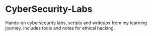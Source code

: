 # CyberSecurity-Labs
Hands-on cybersecurity labs, scripts and writeups from my learning journey. Includes tools and notes for ethical hacking. 
